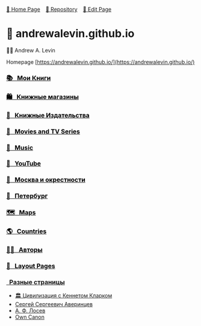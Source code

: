 <style> h3 > a {color: initial;}</style>

[🚀 Home Page](https://andrewalevin.github.io/) &ensp;  [🏰 Repository](https://github.com/andrewalevin/andrewalevin.github.io) &ensp;  [🔨 Edit Page](https://github.com/andrewalevin/andrewalevin.github.io/edit/main/README.md)

# 👋 andrewalevin.github.io

🚴‍♂️ Andrew A. Levin


Homepage [https://andrewalevin.github.io/](https://andrewalevin.github.io/)



### [📚 &nbsp;    Мои Книги](books)


### [🛍 &nbsp;    Книжные магазины](bookstores)


### [📖 &nbsp;    Книжные Издательства](publishers)


### [🎥 &nbsp;    Movies and TV Series](movies/)


### [🎸 &nbsp;    Music](music)


### [🎥 &nbsp;    YouTube](youtube)


### [🌳 &nbsp;    Москва и окрестности](moscow)


### [🌊 &nbsp;    Петербург](spb)


### [🗺️ &nbsp;    Maps](/maps/)


### [🌎 &nbsp;    Countries](/countries/)


### [🧞‍♀️ &nbsp;    Авторы](authors/)


### [📐 &nbsp;      Layout Pages](layout/)


### [&nbsp;      Разные страницы]()

- [🏛 Цивилизация c Кеннетом Кларком](civilization)
- [Сергей Сергеевич Аверинцев](averintsev)
- [А. Ф. Лосев](losev)
- [Own Canon](own-canon)





